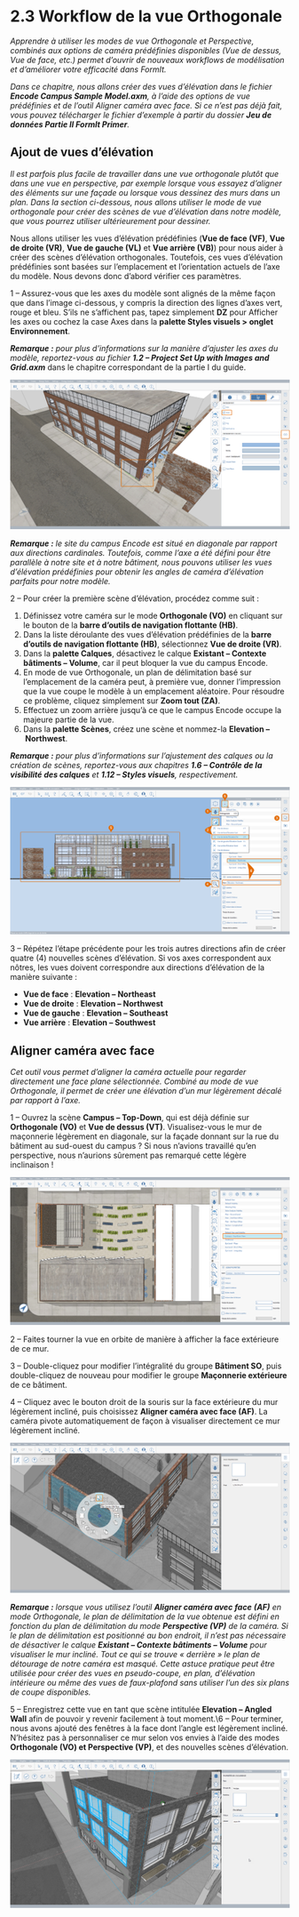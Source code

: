 # 2.3 Workflow de la vue Orthogonale

_Apprendre à utiliser les modes de vue Orthogonale et Perspective, combinés aux options de caméra prédéfinies disponibles (Vue de dessus, Vue de face, etc.) permet d’ouvrir de nouveaux workflows de modélisation et d’améliorer votre efficacité dans FormIt._

_Dans ce chapitre, nous allons créer des vues d’élévation dans le fichier_ _**Encode Campus Sample Model.axm**, à l’aide des options de vue prédéfinies et de l’outil Aligner caméra avec face. Si ce n’est pas déjà fait, vous pouvez télécharger le fichier d’exemple à partir du dossier_ _**Jeu de données Partie II FormIt Primer**._

## Ajout de vues d’élévation

_Il est parfois plus facile de travailler dans une vue orthogonale plutôt que dans une vue en perspective, par exemple lorsque vous essayez d’aligner des éléments sur une façade ou lorsque vous dessinez des murs dans un plan. Dans la section ci-dessous, nous allons utiliser le mode de vue orthogonale pour créer des scènes de vue d’élévation dans notre modèle, que vous pourrez utiliser ultérieurement pour dessiner._

Nous allons utiliser les vues d’élévation prédéfinies (**Vue de face (VF)**, **Vue de droite (VR)**, **Vue de gauche (VL)** et **Vue arrière (VB)**) pour nous aider à créer des scènes d’élévation orthogonales. Toutefois, ces vues d’élévation prédéfinies sont basées sur l’emplacement et l’orientation actuels de l’axe du modèle. Nous devons donc d’abord vérifier ces paramètres.

1 – Assurez-vous que les axes du modèle sont alignés de la même façon que dans l’image ci-dessous, y compris la direction des lignes d’axes vert, rouge et bleu. S’ils ne s’affichent pas, tapez simplement **DZ** pour Afficher les axes ou cochez la case Axes dans la **palette Styles visuels > onglet Environnement**.

_**Remarque :**_ _pour plus d’informations sur la manière d’ajuster les axes du modèle, reportez-vous au fichier_ _**1.2 – Project Set Up with Images and Grid.axm**_ dans le chapitre correspondant de la partie I du guide.

![](<../../.gitbook/assets/0 (7).png>)

_**Remarque :** le site du campus Encode est situé en diagonale par rapport aux directions cardinales. Toutefois, comme l’axe a été défini pour être parallèle à notre site et à notre bâtiment, nous pouvons utiliser les vues d’élévation prédéfinies pour obtenir les angles de caméra d’élévation parfaits pour notre modèle._

2 – Pour créer la première scène d’élévation, procédez comme suit :

1. Définissez votre caméra sur le mode **Orthogonale (VO)** en cliquant sur le bouton de la **barre d’outils de navigation flottante (HB)**.
2. Dans la liste déroulante des vues d’élévation prédéfinies de la **barre d’outils de navigation flottante (HB)**, sélectionnez **Vue de droite (VR)**.
3. Dans la **palette Calques**, désactivez le calque **Existant – Contexte bâtiments – Volume**, car il peut bloquer la vue du campus Encode.
4. En mode de vue Orthogonale, un plan de délimitation basé sur l’emplacement de la caméra peut, à première vue, donner l’impression que la vue coupe le modèle à un emplacement aléatoire. Pour résoudre ce problème, cliquez simplement sur **Zoom tout (ZA)**.
5. Effectuez un zoom arrière jusqu’à ce que le campus Encode occupe la majeure partie de la vue.
6. Dans la **palette Scènes**, créez une scène et nommez-la **Elevation – Northwest**.

_**Remarque :**_ _pour plus d’informations sur l’ajustement des calques ou la création de scènes, reportez-vous aux chapitres_ _**1.6 – Contrôle de la visibilité des calques**_ _et_ _**1.12 – Styles visuels**, respectivement._

![](<../../.gitbook/assets/1 (10) (1).png>)

3 – Répétez l’étape précédente pour les trois autres directions afin de créer quatre (4) nouvelles scènes d’élévation. Si vos axes correspondent aux nôtres, les vues doivent correspondre aux directions d’élévation de la manière suivante :

* **Vue de face** : **Elevation – Northeast**
* **Vue de droite** : **Elevation – Northwest**
* **Vue de gauche** : **Elevation – Southeast**
* **Vue arrière** : **Elevation – Southwest**

## **Aligner caméra avec face**

_Cet outil vous permet d’aligner la caméra actuelle pour regarder directement une face plane sélectionnée. Combiné au mode de vue Orthogonale, il permet de créer une élévation d’un mur légèrement décalé par rapport à l’axe._

1 – Ouvrez la scène **Campus – Top-Down**, qui est déjà définie sur **Orthogonale (VO)** et **Vue de dessus (VT)**. Visualisez-vous le mur de maçonnerie légèrement en diagonale, sur la façade donnant sur la rue du bâtiment au sud-ouest du campus ? Si nous n’avions travaillé qu’en perspective, nous n’aurions sûrement pas remarqué cette légère inclinaison !

![](<../../.gitbook/assets/2 (8) (1).png>)

2 – Faites tourner la vue en orbite de manière à afficher la face extérieure de ce mur.

3 – Double-cliquez pour modifier l’intégralité du groupe **Bâtiment SO**, puis double-cliquez de nouveau pour modifier le groupe **Maçonnerie extérieure** de ce bâtiment.

4 – Cliquez avec le bouton droit de la souris sur la face extérieure du mur légèrement incliné, puis choisissez **Aligner caméra avec face (AF)**. La caméra pivote automatiquement de façon à visualiser directement ce mur légèrement incliné.

![](<../../.gitbook/assets/3 (9).png>)

_**Remarque :**_ _lorsque vous utilisez l’outil_ _**Aligner caméra avec face**_ _**(AF)**_ _en mode Orthogonale, le plan de délimitation de la vue obtenue est défini en fonction du plan de délimitation du mode_ _**Perspective (VP)**_ _de la caméra. Si le plan de délimitation est positionné au bon endroit, il n’est pas nécessaire de désactiver le calque_ _**Existant – Contexte bâtiments – Volume**_ _pour visualiser le mur incliné. Tout ce qui se trouve « derrière » le plan de détourage de notre caméra est masqué. Cette astuce pratique peut être utilisée pour créer des vues en pseudo-coupe, en plan, d’élévation intérieure ou même des vues de faux-plafond sans utiliser l’un des six plans de coupe disponibles._

5 – Enregistrez cette vue en tant que scène intitulée **Elevation – Angled Wall** afin de pouvoir y revenir facilement à tout moment.\6 – Pour terminer, nous avons ajouté des fenêtres à la face dont l’angle est légèrement incliné. N’hésitez pas à personnaliser ce mur selon vos envies à l’aide des modes **Orthogonale (VO) et Perspective (VP)**, et des nouvelles scènes d’élévation.

![SW Building with six (6) new windows added along the angled face.](<../../.gitbook/assets/4 (10) (1).png>)
